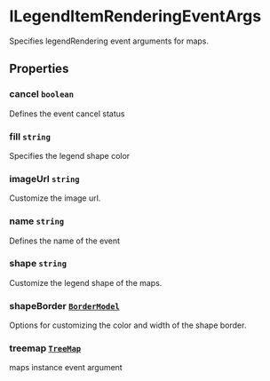 # ILegendItemRenderingEventArgs

Specifies legendRendering event arguments for maps.

## Properties

### cancel `boolean`

Defines the event cancel status

### fill `string`

Specifies the legend shape color

### imageUrl `string`

Customize the image url.

### name `string`

Defines the name of the event

### shape `string`

Customize the legend shape of the maps.

### shapeBorder [`BorderModel`](./api-borderModel.html)

Options for customizing the color and width of the shape border.

### treemap [`TreeMap`](./api-treeMap.html)

maps instance event argument
